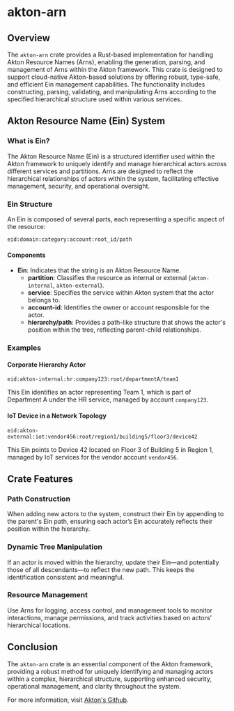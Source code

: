   # akton-arn
  
  ## Overview
  
  The `akton-arn` crate provides a Rust-based implementation for handling Akton Resource Names (Arns), enabling the generation, parsing, and management of Arns within the Akton framework. This crate is designed to support cloud-native Akton-based solutions by offering robust, type-safe, and efficient Ein management capabilities. The functionality includes constructing, parsing, validating, and manipulating Arns according to the specified hierarchical structure used within various services.
  
  ## Akton Resource Name (Ein) System
  
  ### What is Ein?
  
  The Akton Resource Name (Ein) is a structured identifier used within the Akton framework to uniquely identify and manage hierarchical actors across different services and partitions. Arns are designed to reflect the hierarchical relationships of actors within the system, facilitating effective management, security, and operational oversight.
  
  ### Ein Structure
  
  An Ein is composed of several parts, each representing a specific aspect of the resource:
  
  `eid:domain:category:account:root_id/path`
  
  #### Components
  
  - **Ein**: Indicates that the string is an Akton Resource Name.
      - **partition**: Classifies the resource as internal or external (`akton-internal`, `akton-external`).
      - **service**: Specifies the service within Akton system that the actor belongs to.
      - **account-id**: Identifies the owner or account responsible for the actor.
      - **hierarchy/path**: Provides a path-like structure that shows the actor's position within the tree, reflecting parent-child relationships.
  
  ### Examples
  
  #### Corporate Hierarchy Actor
  
  `eid:akton-internal:hr:company123:root/departmentA/team1`
  
  This Ein identifies an actor representing Team 1, which is part of Department A under the HR service, managed by account `company123`.
  
  #### IoT Device in a Network Topology
  
  `eid:akton-external:iot:vendor456:root/region1/building5/floor3/device42`
  
  This Ein points to Device 42 located on Floor 3 of Building 5 in Region 1, managed by IoT services for the vendor account `vendor456`.
  
  ## Crate Features
  
  ### Path Construction
  
  When adding new actors to the system, construct their Ein by appending to the parent's Ein path, ensuring each actor’s Ein accurately reflects their position within the hierarchy.
  
  ### Dynamic Tree Manipulation
  
  If an actor is moved within the hierarchy, update their Ein—and potentially those of all descendants—to reflect the new path. This keeps the identification consistent and meaningful.
  
  ### Resource Management
  
  Use Arns for logging, access control, and management tools to monitor interactions, manage permissions, and track activities based on actors' hierarchical locations.
  
  ## Conclusion
  
  The `akton-arn` crate is an essential component of the Akton framework, providing a robust method for uniquely identifying and managing actors within a complex, hierarchical structure, supporting enhanced security, operational management, and clarity throughout the system.
  
  For more information, visit [Akton's Github](https://github.com/GovCraft/akton-framework).